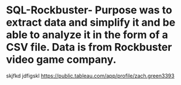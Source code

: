 # SQL-Rockbuster- Purpose was to extract data and simplify it and be able to analyze it in the form of a CSV file. Data is from Rockbuster video game company.
skjfkd
jdfigskl
https://public.tableau.com/app/profile/zach.green3393
